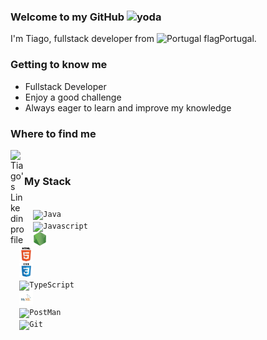 ### Welcome to my GitHub <img alt="yoda" src="https://emojis.slackmojis.com/emojis/images/1480442309/1393/yoda.gif?1480442309"/>

<p>I'm Tiago, fullstack developer from <img width="15px" alt="Portugal flag" src="https://raw.githubusercontent.com/yammadev/flag-icons/master/png/PT%402x.png"/>Portugal.
<br>
<h3>Getting to know me</h3>
<ul>
  <li>Fullstack Developer</li>
  <li>Enjoy a good challenge</li>
  <li>Always eager to learn and improve my knowledge</li>
</ul>
<h3>Where to find me</h3>
<a href="https://www.linkedin.com/in/tiagofilipemiranda">
   <img align="left" alt="Tiago's Linkedin profile" width="22px" src="https://www.flaticon.com/svg/static/icons/svg/174/174857.svg"/>
</a>
<br>
<h3>My Stack</h3>
<code>
  <img alt="Java" width="22px" src="https://www.flaticon.com/svg/static/icons/svg/226/226777.svg"/>
  <img alt="Javascript" width="22px" src="https://www.freepnglogos.com/uploads/javascript-png/javascript-vector-logo-yellow-png-transparent-javascript-vector-12.png"/>
  <img alt="Node.Js" width="22px" src="https://raw.githubusercontent.com/github/explore/80688e429a7d4ef2fca1e82350fe8e3517d3494d/topics/nodejs/nodejs.png"/>
  <img alt="HTML5" width="22px" src="https://raw.githubusercontent.com/github/explore/80688e429a7d4ef2fca1e82350fe8e3517d3494d/topics/html/html.png"/>
  <img alt="CSS3" width="22px" src="https://raw.githubusercontent.com/github/explore/80688e429a7d4ef2fca1e82350fe8e3517d3494d/topics/css/css.png"/>
  <img alt="TypeScript" width="22px" src="https://img.icons8.com/color/48/000000/typescript.png"/>
  <img alt="MySQL" width="22px" src="https://raw.githubusercontent.com/github/explore/80688e429a7d4ef2fca1e82350fe8e3517d3494d/topics/mysql/mysql.png"/>
  <img alt="PostMan" width="22px" src="https://user-images.githubusercontent.com/2676579/34940598-17cc20f0-f9be-11e7-8c6d-f0190d502d64.png"/>
  <img alt="Git" width="22px" src="https://upload.wikimedia.org/wikipedia/commons/thumb/3/3f/Git_icon.svg/97px-Git_icon.svg.png"/>
  
  
</code>
<!--
**mirandaftiago/mirandaftiago** is a ✨ _special_ ✨ repository because its `README.md` (this file) appears on your GitHub profile.

Here are some ideas to get you started:

- 🔭 I’m currently working on ...
- 🌱 I’m currently learning ...
- 👯 I’m looking to collaborate on ...
- 🤔 I’m looking for help with ...
- 💬 Ask me about ...
- 📫 How to reach me: ...
- 😄 Pronouns: ...
- ⚡ Fun fact: ...
-->
